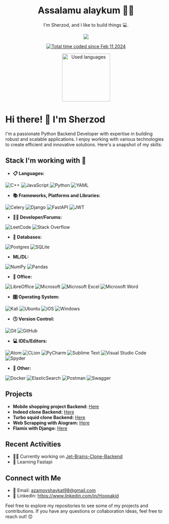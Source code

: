 <h1 align='center'> Assalamu alaykum 👋🏾</h1>
<p align='center'>
I'm Sherzod, and I like to build things 💻.
</p>
<p align='center'>
  <img src='https://github-readme-stats.vercel.app/api?username=Hoopakid&show_icons=true&theme=synthwave'>
</p>
<p align='center'>
<a href="https://wakatime.com/@018d983b-358b-4e91-8ec8-6ec9735a5f1e"><img src="https://wakatime.com/badge/user/018d983b-358b-4e91-8ec8-6ec9735a5f1e.svg" alt="Total time coded since Feb 11 2024" /></a>
</p>
<p align='center'>
  <a style="margin: 10px;"><img src="https://wakatime.com/share/@Hoopakid/d1adacea-4a64-48a6-9df0-df4a230b2bb6.svg" alt="Used languages" width="150"></a>
</p>


# Hi there! 👋 I'm Sherzod

I'm a passionate Python Backend Developer with expertise in building robust and scalable applications. I enjoy working with various technologies to create efficient and innovative solutions. Here's a snapshot of my skills:


## Stack I'm working with 💼

- **📋 Languages:**

![C++](https://img.shields.io/badge/c++-%2300599C.svg?style=for-the-badge&logo=c%2B%2B&logoColor=white) ![JavaScript](https://img.shields.io/badge/javascript-%23323330.svg?style=for-the-badge&logo=javascript&logoColor=%23F7DF1E)
![Python](https://img.shields.io/badge/python-3670A0?style=for-the-badge&logo=python&logoColor=ffdd54) ![YAML](https://img.shields.io/badge/yaml-%23ffffff.svg?style=for-the-badge&logo=yaml&logoColor=151515)


- **📚 Frameworks, Platforms and Libraries:**

![Celery](https://img.shields.io/badge/celery-%23a9cc54.svg?style=for-the-badge&logo=celery&logoColor=ddf4a4) ![Django](https://img.shields.io/badge/django-%23092E20.svg?style=for-the-badge&logo=django&logoColor=white)
![FastAPI](https://img.shields.io/badge/FastAPI-005571?style=for-the-badge&logo=fastapi) ![JWT](https://img.shields.io/badge/JWT-black?style=for-the-badge&logo=JSON%20web%20tokens)


- **🧑‍💻 Developer/Forums:**

![LeetCode](https://img.shields.io/badge/LeetCode-000000?style=for-the-badge&logo=LeetCode&logoColor=#d16c06) ![Stack Overflow](https://img.shields.io/badge/-Stackoverflow-FE7A16?style=for-the-badge&logo=stack-overflow&logoColor=white)


- **💾 Databases:**

![Postgres](https://img.shields.io/badge/postgres-%23316192.svg?style=for-the-badge&logo=postgresql&logoColor=white) ![SQLite](https://img.shields.io/badge/sqlite-%2307405e.svg?style=for-the-badge&logo=sqlite&logoColor=white)


- **ML/DL:**

![NumPy](https://img.shields.io/badge/numpy-%23013243.svg?style=for-the-badge&logo=numpy&logoColor=white) ![Pandas](https://img.shields.io/badge/pandas-%23150458.svg?style=for-the-badge&logo=pandas&logoColor=white)


- **🏢 Office:**

![LibreOffice](https://img.shields.io/badge/LibreOffice-%2318A303?style=for-the-badge&logo=LibreOffice&logoColor=white) ![Microsoft](https://img.shields.io/badge/Microsoft-0078D4?style=for-the-badge&logo=microsoft&logoColor=white)
![Microsoft Excel](https://img.shields.io/badge/Microsoft_Excel-217346?style=for-the-badge&logo=microsoft-excel&logoColor=white) ![Microsoft Word](https://img.shields.io/badge/Microsoft_Word-2B579A?style=for-the-badge&logo=microsoft-word&logoColor=white)


- **🎛️ Operating System:**

![Kali](https://img.shields.io/badge/Kali-268BEE?style=for-the-badge&logo=kalilinux&logoColor=white) ![Ubuntu](https://img.shields.io/badge/Ubuntu-E95420?style=for-the-badge&logo=ubuntu&logoColor=white)
![iOS](https://img.shields.io/badge/iOS-000000?style=for-the-badge&logo=ios&logoColor=white) ![Windows](https://img.shields.io/badge/Windows-0078D6?style=for-the-badge&logo=windows&logoColor=white)


- **🕓 Version Control:**

![Git](https://img.shields.io/badge/git-%23F05033.svg?style=for-the-badge&logo=git&logoColor=white) ![GitHub](https://img.shields.io/badge/github-%23121011.svg?style=for-the-badge&logo=github&logoColor=white)


- **💻 IDEs/Editors:**

![Atom](https://img.shields.io/badge/Atom-%2366595C.svg?style=for-the-badge&logo=atom&logoColor=white) ![CLion](https://img.shields.io/badge/CLion-black?style=for-the-badge&logo=clion&logoColor=white)
![PyCharm](https://img.shields.io/badge/pycharm-143?style=for-the-badge&logo=pycharm&logoColor=black&color=black&labelColor=green) ![Sublime Text](https://img.shields.io/badge/sublime_text-%23575757.svg?style=for-the-badge&logo=sublime-text&logoColor=important)
![Visual Studio Code](https://img.shields.io/badge/Visual%20Studio%20Code-0078d7.svg?style=for-the-badge&logo=visual-studio-code&logoColor=white) ![Spyder](https://img.shields.io/badge/Spyder-838485?style=for-the-badge&logo=spyder%20ide&logoColor=maroon)


- **🥅 Other:**

![Docker](https://img.shields.io/badge/docker-%230db7ed.svg?style=for-the-badge&logo=docker&logoColor=white) ![ElasticSearch](https://img.shields.io/badge/-ElasticSearch-005571?style=for-the-badge&logo=elasticsearch)
![Postman](https://img.shields.io/badge/Postman-FF6C37?style=for-the-badge&logo=postman&logoColor=white) ![Swagger](https://img.shields.io/badge/-Swagger-%23Clojure?style=for-the-badge&logo=swagger&logoColor=white)

## Projects

- **Mobile shopping project Backend:** [Here](https://github.com/Rahmet97/P14FastAPIProject)
- **Indeed clone Backend:** [Here](https://github.com/Hoopakid/Indeed)
- **Turbo squid clone Backend:** [Here](https://github.com/Hoopakid/TurboSquid-Clone-Backend)
- **Web Scrapping with Aiogram:** [Here](https://github.com/Hoopakid/WebScrappingWithAIogram)
- **Flamix with Django:** [Here](https://github.com/Hoopakid/Flamix)


## Recent Activities

- 👨‍💻 Currently working on [Jet-Brains-Clone-Backend](https://github.com/Hoopakid/JetBrains-Clone-Backend)
- 🌱 Learning Fastapi

## Connect with Me

- 📧 Email: azamovshavkat98@gmail.com
- 💼 LinkedIn: https://www.linkedin.com/in/Hoopakid

Feel free to explore my repositories to see some of my projects and contributions. If you have any questions or collaboration ideas, feel free to reach out! 😊
